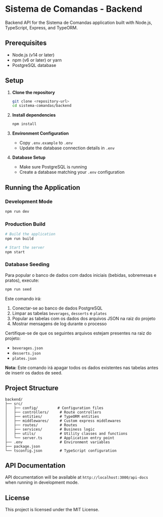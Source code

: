 # Sistema de Comandas - Backend

Backend API for the Sistema de Comandas application built with Node.js, TypeScript, Express, and TypeORM.

## Prerequisites

- Node.js (v14 or later)
- npm (v6 or later) or yarn
- PostgreSQL database

## Setup

1. **Clone the repository**
   ```bash
   git clone <repository-url>
   cd sistema-comandas/backend
   ```

2. **Install dependencies**
   ```bash
   npm install
   ```

3. **Environment Configuration**
   - Copy `.env.example` to `.env`
   - Update the database connection details in `.env`

4. **Database Setup**
   - Make sure PostgreSQL is running
   - Create a database matching your `.env` configuration

## Running the Application

### Development Mode
```bash
npm run dev
```

### Production Build
```bash
# Build the application
npm run build

# Start the server
npm start
```

### Database Seeding

Para popular o banco de dados com dados iniciais (bebidas, sobremesas e pratos), execute:

```bash
npm run seed
```

Este comando irá:
1. Conectar-se ao banco de dados PostgreSQL
2. Limpar as tabelas `beverages`, `desserts` e `plates`
3. Popular as tabelas com os dados dos arquivos JSON na raiz do projeto
4. Mostrar mensagens de log durante o processo

Certifique-se de que os seguintes arquivos estejam presentes na raiz do projeto:
- `beverages.json`
- `desserts.json`
- `plates.json`

**Nota:** Este comando irá apagar todos os dados existentes nas tabelas antes de inserir os dados de seed.

## Project Structure

```
backend/
├── src/
│   ├── config/         # Configuration files
│   ├── controllers/     # Route controllers
│   ├── entities/        # TypeORM entities
│   ├── middlewares/     # Custom express middlewares
│   ├── routes/          # Routes
│   ├── services/        # Business logic
│   ├── utils/           # Utility classes and functions
│   └── server.ts        # Application entry point
├── .env                 # Environment variables
├── package.json
└── tsconfig.json        # TypeScript configuration
```

## API Documentation

API documentation will be available at `http://localhost:3000/api-docs` when running in development mode.

## License

This project is licensed under the MIT License.
